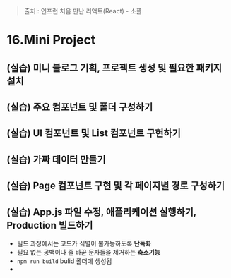 > 출처 :  인프런 처음 만난 리액트(React) - 소플

# 16.Mini Project
## (실습) 미니 블로그 기획, 프로젝트 생성 및 필요한 패키지 설치

## (실습) 주요 컴포넌트 및 폴더 구성하기

## (실습) UI 컴포넌트 및 List 컴포넌트 구현하기

## (실습) 가짜 데이터 만들기

## (실습) Page 컴포넌트 구현 및 각 페이지별 경로 구성하기

## (실습) App.js 파일 수정, 애플리케이션 실행하기, Production 빌드하기
- 빌드 과정에서는 코드가 식별이 불가능하도록 **난독화**
- 필요 없는 공백이나 줄 바꾼 문자들을 제거하는 **축소기능**
- `npm run build` bulid 폴더에 생성됨
- 
